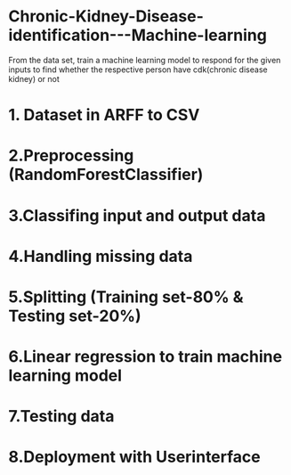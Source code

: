 # Chronic-Kidney-Disease-identification---Machine-learning
From the data set, train a machine learning model to respond for the given inputs to find whether the respective person have cdk(chronic disease kidney) or not

# 1. Dataset in ARFF to CSV
# 2.Preprocessing (RandomForestClassifier)
# 3.Classifing input and output data
# 4.Handling missing data
# 5.Splitting (Training set-80% & Testing set-20%)
# 6.Linear regression to train machine learning model
# 7.Testing data
# 8.Deployment with Userinterface
